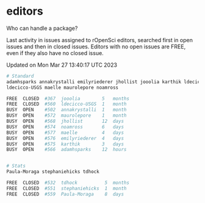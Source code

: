 # editors

Who can handle a package?

Last activity in issues assigned to rOpenSci editors, searched first in open
issues and then in closed issues. Editors with no open issues are FREE, even if
they also have no closed issue.


Updated on Mon Mar 27 13:40:17 UTC 2023

```bash
# Standard
adamhsparks annakrystalli emilyriederer jhollist jooolia karthik ldecicco
ldecicco-USGS maelle maurolepore noamross

FREE  CLOSED  #367  jooolia        5   months
FREE  CLOSED  #560  ldecicco-USGS  1   month
BUSY  OPEN    #502  annakrystalli  1   month
BUSY  OPEN    #572  maurolepore    1   month
BUSY  OPEN    #568  jhollist       12  days
BUSY  OPEN    #574  noamross       6   days
BUSY  OPEN    #577  maelle         4   days
BUSY  OPEN    #576  emilyriederer  4   days
BUSY  OPEN    #575  karthik        3   days
BUSY  OPEN    #566  adamhsparks    12  hours


# Stats
Paula-Moraga stephaniehicks tdhock

FREE  CLOSED  #532  tdhock          5  months
FREE  CLOSED  #551  stephaniehicks  1  month
FREE  CLOSED  #559  Paula-Moraga    8  days
```
